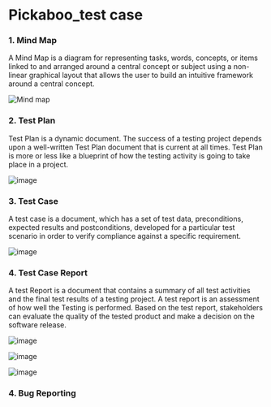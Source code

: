 # Pickaboo_test case	

 ### 1.  **Mind Map**
A Mind Map is a diagram for representing tasks, words, concepts, or items linked to and arranged around a central concept or subject using a non-linear graphical layout that allows the user to build an intuitive framework around a central concept.

![Mind map](https://github.com/parthadebnath99/Test_Case-Manual-testing/assets/43374147/f542bbee-67da-4794-a9c9-c1fc6358b02b)

### 2.  **Test Plan**
Test Plan is a dynamic document. The success of a testing project depends upon a well-written Test Plan document that is current at all times. Test Plan is more or less like a blueprint of how the testing activity is going to take place in a project.
	
![image](https://github.com/parthadebnath99/Test_Case-Manual-testing/assets/43374147/a4db06bc-7c76-426d-ae6c-277d3392a49f)
	


### 3. **Test Case**
A test case is a document, which has a set of test data, preconditions, expected results and postconditions, developed for a particular test scenario in order to verify compliance against a specific requirement.			
				


									
									
									
																	
									
									
									
![image](https://github.com/parthadebnath99/Test_Case-Manual-testing/assets/43374147/23800910-507f-4bd0-be18-a2cb3d97b0df)





### 4.  **Test Case Report**

A test Report is a document that contains a summary of all test activities and the final test results of a testing project. A test report is an assessment of how well the Testing is performed. Based on the test report, stakeholders can evaluate the quality of the tested product and make a decision on the software release.



![image](https://github.com/parthadebnath99/Test_Case-Manual-testing/assets/43374147/d5a6cebb-3387-4a27-b2d1-ce9a5b9d3c4c)
   




![image](https://github.com/parthadebnath99/Test_Case-Manual-testing/assets/43374147/09c396b1-adbd-452e-af91-bc038b969536)



 ![image](https://github.com/parthadebnath99/Test_Case-Manual-testing/assets/43374147/de08bbb8-1bf7-45b2-bbc1-8a645071d52b)


### 4.  **Bug Reporting**
